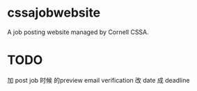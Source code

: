 # cssajobwebsite
A job posting website managed by Cornell CSSA.
# TODO
加 post job 时候 的preview
email verification
改 date 成 deadline